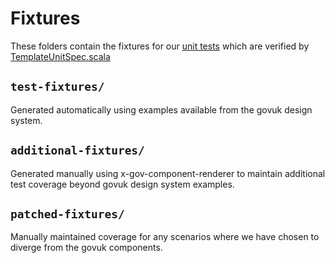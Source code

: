 # Fixtures

These folders contain the fixtures for our [unit tests](../../../../docs/maintainers/overview.md#unit-tests) which are verified by [TemplateUnitSpec.scala](../../scala/uk/gov/hmrc/govukfrontend/views/TemplateUnitSpec.scala)

## `test-fixtures/`

Generated automatically using examples available from the govuk design system.

## `additional-fixtures/`

Generated manually using x-gov-component-renderer to maintain additional test coverage beyond govuk design system examples.

## `patched-fixtures/`

Manually maintained coverage for any scenarios where we have chosen to diverge from the govuk components.